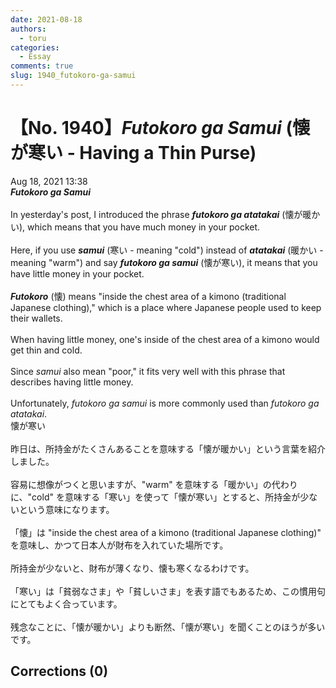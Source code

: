 ```yaml
---
date: 2021-08-18
authors:
  - toru
categories:
  - Essay
comments: true
slug: 1940_futokoro-ga-samui
---
```


# 【No. 1940】<strong><em>Futokoro ga Samui</strong></em> (懐が寒い - Having a Thin Purse)
<div class="date">Aug 18, 2021 13:38</div>
<div id="post"><div id="body_show_ori">
<strong><em>Futokoro ga Samui</strong></em><br/><br/>In yesterday's post, I introduced the phrase <strong><em>futokoro ga atatakai</em></strong> (懐が暖かい), which means that you have much money in your pocket.<br/><br/>Here, if you use <strong><em>samui</em></strong> (寒い - meaning "cold") instead of <strong><em>atatakai</em></strong> (暖かい - meaning "warm") and say <strong><em>futokoro ga samui</em></strong> (懐が寒い), it means that you have little money in your pocket.<br/><br/><strong><em>Futokoro</em></strong> (懐) means "inside the chest area of a kimono (traditional Japanese clothing)," which is a place where Japanese people used to keep their wallets.<br/><br/>When having little money, one's inside of the chest area of a kimono would get thin and cold.<br/><br/>Since <em>samui</em> also mean "poor," it fits very well with this phrase that describes having little money.<br/><br/>Unfortunately, <em>futokoro ga samui</em> is more commonly used than <em>futokoro ga atatakai</em>.
</div></div>

<!-- more -->

<div id="post_ja"><div id="body_show_mo">
懐が寒い<br/><br/>昨日は、所持金がたくさんあることを意味する「懐が暖かい」という言葉を紹介しました。<br/><br/>容易に想像がつくと思いますが、"warm" を意味する「暖かい」の代わりに、"cold" を意味する「寒い」を使って「懐が寒い」とすると、所持金が少ないという意味になります。<br/><br/>「懐」は "inside the chest area of a kimono (traditional Japanese clothing)" を意味し、かつて日本人が財布を入れていた場所です。<br/><br/>所持金が少ないと、財布が薄くなり、懐も寒くなるわけです。<br/><br/>「寒い」は「貧弱なさま」や「貧しいさま」を表す語でもあるため、この慣用句にとてもよく合っています。<br/><br/>残念なことに、「懐が暖かい」よりも断然、「懐が寒い」を聞くことのほうが多いです。
</div></div>

## Corrections (0)
